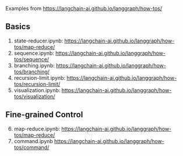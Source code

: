 Examples from https://langchain-ai.github.io/langgraph/how-tos/

## Basics

1.  state-reducer.ipynb: https://langchain-ai.github.io/langgraph/how-tos/map-reduce/
2.  sequence.ipynb: https://langchain-ai.github.io/langgraph/how-tos/sequence/
3.  branching.ipynb: https://langchain-ai.github.io/langgraph/how-tos/branching/
4.  recursion-limit.ipynb: https://langchain-ai.github.io/langgraph/how-tos/recursion-limit/
5.  visualization.ipynb: https://langchain-ai.github.io/langgraph/how-tos/visualization/

## Fine-grained Control

6.  map-reduce.ipynb: https://langchain-ai.github.io/langgraph/how-tos/map-reduce/
7.  command.ipynb https://langchain-ai.github.io/langgraph/how-tos/command/
